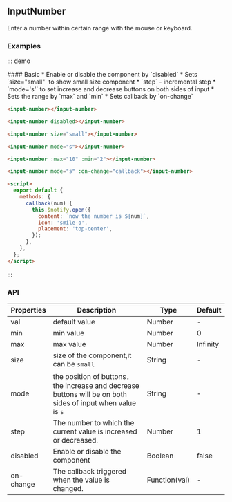 ## InputNumber

Enter a number within certain range with the mouse or keyboard.

### Examples

::: demo
<summary>
  #### Basic
  * Enable or disable the component by `disabled`
  * Sets `size="small"` to show small size component
  * `step` - incremental step
  * `mode='s'` to set increase and decrease buttons on both sides of input
  * Sets the range by `max` and `min`
  * Sets callback by `on-change`
</summary>

```html
<input-number></input-number>

<input-number disabled></input-number>

<input-number size="small"></input-number>

<input-number mode="s"></input-number>

<input-number :max="10" :min="2"></input-number>

<input-number mode="s" :on-change="callback"></input-number>

<script>
  export default {
    methods: {
      callback(num) {
        this.$notify.open({
          content: `now the number is ${num}`,
          icon: 'smile-o',
          placement: 'top-center',
        });
      },
    },
  };
</script>

```
:::

### API

| Properties        | Description           | Type        | Default       |
|------------|----------------|--------------------|--------------|
| val    | default value   | Number | -    |
| min    | min value   | Number | 0    |
| max | max value | Number | Infinity |
| size | size of the component,it can be `small`  | String | - |
| mode | the position of buttons，the increase and decrease buttons will be on both sides of input when value is `s`  | String | - |
| step | The number to which the current value is increased or decreased. | Number | 1   |
| disabled | Enable or disable the component  | Boolean | false   |
| on-change | The callback triggered when the value is changed.	  | Function(val) | -   |


<script>
export default {
  methods: {
    callback(num) {
      this.$notify.open({
        content: `now the number is ${num}`,
        icon: 'smile-o',
        placement: 'top-center',
      });
    },
  },
};
</script>
